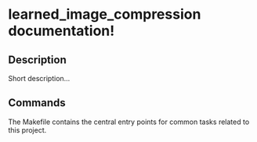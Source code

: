 # learned_image_compression documentation!

## Description

Short description...

## Commands

The Makefile contains the central entry points for common tasks related to this project.

